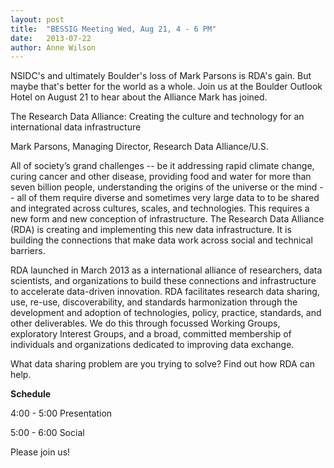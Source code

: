 ```yaml
---
layout: post
title:  "BESSIG Meeting Wed, Aug 21, 4 - 6 PM"
date:   2013-07-22
author: Anne Wilson
---
```

NSIDC's and ultimately Boulder's loss of Mark Parsons is RDA's gain.  But maybe that's better for the world as a whole.  Join us at the Boulder Outlook Hotel on August 21 to hear about the Alliance Mark has joined.

The Research Data Alliance: Creating the culture and technology for an international data infrastructure

Mark Parsons, Managing Director, Research Data Alliance/U.S.

All of society’s grand challenges -- be it addressing rapid climate change, curing cancer and other disease, providing food and water for more than seven billion people, understanding the origins of the universe or the mind -- all of them require diverse and sometimes very large data to to be shared and integrated across cultures, scales, and technologies. This requires a new form and new conception of infrastructure. The Research Data Alliance (RDA) is creating and implementing this new data infrastructure. It is building the connections that make data work across social and technical barriers. 

RDA launched in March 2013 as a international alliance of researchers, data scientists, and organizations to build these connections and infrastructure to accelerate data-driven innovation. RDA facilitates research data sharing, use, re-use, discoverability, and standards harmonization through the development and adoption of technologies, policy, practice, standards, and other deliverables. We do this through focussed Working Groups, exploratory Interest Groups, and a broad, committed membership of individuals and organizations dedicated  to improving data exchange. 

What data sharing problem are you trying to solve?  Find out how RDA can help.

**Schedule**

4:00 - 5:00 Presentation

5:00 - 6:00 Social

Please join us!